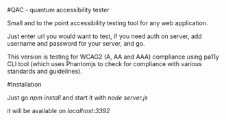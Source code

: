 #QAC - quantum accessibility tester

Small and to the point accessibility testing tool for any web application.

Just enter url you would want to test, if you need auth on server, add username and password for your server, and go.

This version is testing for WCAG2 (A, AA and AAA) compliance using pa11y CLI tool (which uses Phantomjs to check for compliance with various standards and guidelines).

#Installation

Just go *npm install* and start it with *node server.js*

it will be available on *localhost:3392*
